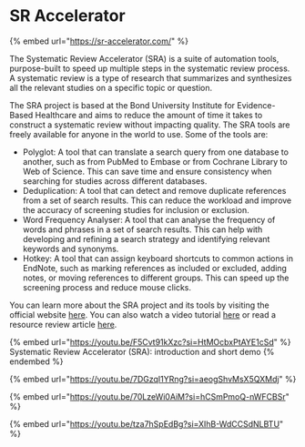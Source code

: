 # SR Accelerator

{% embed url="https://sr-accelerator.com/" %}

The Systematic Review Accelerator (SRA) is a suite of automation tools, purpose-built to speed up multiple steps in the systematic review process. A systematic review is a type of research that summarizes and synthesizes all the relevant studies on a specific topic or question.

The SRA project is based at the Bond University Institute for Evidence-Based Healthcare and aims to reduce the amount of time it takes to construct a systematic review without impacting quality. The SRA tools are freely available for anyone in the world to use. Some of the tools are:

* Polyglot: A tool that can translate a search query from one database to another, such as from PubMed to Embase or from Cochrane Library to Web of Science. This can save time and ensure consistency when searching for studies across different databases.
* Deduplication: A tool that can detect and remove duplicate references from a set of search results. This can reduce the workload and improve the accuracy of screening studies for inclusion or exclusion.
* Word Frequency Analyser: A tool that can analyse the frequency of words and phrases in a set of search results. This can help with developing and refining a search strategy and identifying relevant keywords and synonyms.
* Hotkey: A tool that can assign keyboard shortcuts to common actions in EndNote, such as marking references as included or excluded, adding notes, or moving references to different groups. This can speed up the screening process and reduce mouse clicks.

You can learn more about the SRA project and its tools by visiting the official website [here](https://www.sr-accelerator.com/). You can also watch a video tutorial [here](https://bond.edu.au/iebh/systematic-review-accelerator-sra) or read a resource review article [here](http://systematicreviewtools.com/tool.php?ref=Systematic%20Review%20Accelerator).

{% embed url="https://youtu.be/F5Cvt91kXzc?si=HtMOcbxPtAYE1cSd" %}
Systematic Review Accelerator (SRA): introduction and short demo
{% endembed %}

{% embed url="https://youtu.be/7DGzqI1YRng?si=aeogShvMsX5QXMdj" %}

{% embed url="https://youtu.be/70LzeWi0AiM?si=hCSmPmoQ-nWFCBSr" %}

{% embed url="https://youtu.be/tza7hSpEdBg?si=XIhB-WdCCSdNLBTU" %}

